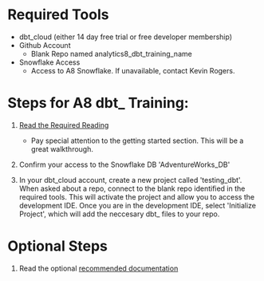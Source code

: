 # Required Tools 
 - dbt_cloud (either 14 day free trial or free developer membership)
 - Github Account 
    - Blank Repo named analytics8_dbt_training_name
- Snowflake Access
    - Access to A8 Snowflake. If unavailable, contact Kevin Rogers.


# Steps for A8 dbt_ Training:
1. [Read the Required Reading](Required_Reading.md)
    - Pay special attention to the getting started section. This will be a great walkthrough.
    
2. Confirm your access to the Snowflake DB 'AdventureWorks_DB'

3. In your dbt_cloud account, create a new project called 'testing_dbt'. When asked about a repo, connect to the blank repo identified in the required tools. This will activate the project and allow you to access the development IDE. Once you are in the development IDE, select 'Initialize Project', which will add the neccesary dbt_ files to your repo.

# Optional Steps
1. Read the optional [recommended documentation](Optional_Reading.md)
